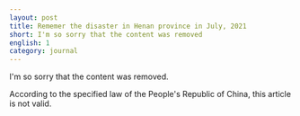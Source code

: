 ```yaml
---
layout: post
title: Rememer the disaster in Henan province in July, 2021
short: I'm so sorry that the content was removed
english: 1
category: journal
---
```


I'm so sorry that the content was removed.

According to the specified law of the People's Republic of China, this article is not valid.
